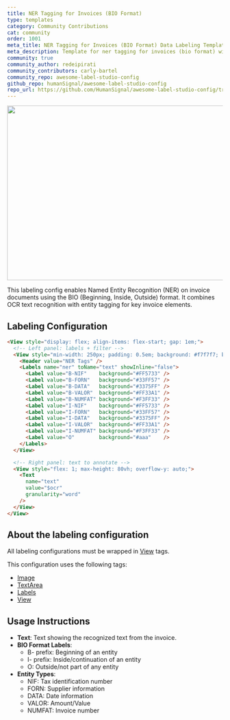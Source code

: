 ```yaml
---
title: NER Tagging for Invoices (BIO Format)
type: templates
category: Community Contributions
cat: community
order: 1001
meta_title: NER Tagging for Invoices (BIO Format) Data Labeling Template
meta_description: Template for ner tagging for invoices (bio format) with Label Studio
community: true
community_author: redeipirati
community_contributors: carly-bartel
community_repo: awesome-label-studio-config
github_repo: humanSignal/awesome-label-studio-config
repo_url: https://github.com/HumanSignal/awesome-label-studio-config/tree/main/label-configs/ner-tagging-invoices-bio-format
---
```



<img src="/images/templates/ner-tagging-invoices-bio-format.jpg" alt="" class="gif-border" width="552px" height="408px" />

This labeling config enables Named Entity Recognition (NER) on invoice documents using the BIO (Beginning, Inside, Outside) format. It combines OCR text recognition with entity tagging for key invoice elements.

## Labeling Configuration

```html
<View style="display: flex; align-items: flex-start; gap: 1em;">
  <!-- Left panel: labels + filter -->
  <View style="min-width: 250px; padding: 0.5em; background: #f7f7f7; border-radius: 4px;">
    <Header value="NER Tags" />
    <Labels name="ner" toName="text" showInline="false">
      <Label value="B-NIF"    background="#FF5733" />
      <Label value="B-FORN"   background="#33FF57" />
      <Label value="B-DATA"   background="#3375FF" />
      <Label value="B-VALOR"  background="#FF33A1" />
      <Label value="B-NUMFAT" background="#F3FF33" />
      <Label value="I-NIF"    background="#FF5733" />
      <Label value="I-FORN"   background="#33FF57" />
      <Label value="I-DATA"   background="#3375FF" />
      <Label value="I-VALOR"  background="#FF33A1" />
      <Label value="I-NUMFAT" background="#F3FF33" />
      <Label value="O"        background="#aaa"    />
    </Labels>
  </View>

  <!-- Right panel: text to annotate -->
  <View style="flex: 1; max-height: 80vh; overflow-y: auto;">
    <Text
      name="text"
      value="$ocr"
      granularity="word"
    />
  </View>
</View>
```

## About the labeling configuration

All labeling configurations must be wrapped in [View](/tags/view.html) tags.

This configuration uses the following tags:

- [Image](/tags/image.html)
- [TextArea](/tags/textarea.html)
- [Labels](/tags/labels.html)
- [View](/tags/view.html)

## Usage Instructions

- **Text**:  Text showing the recognized text from the invoice.
- **BIO Format Labels**: 
  - B- prefix: Beginning of an entity
  - I- prefix: Inside/continuation of an entity
  - O: Outside/not part of any entity
- **Entity Types**:
  - NIF: Tax identification number
  - FORN: Supplier information
  - DATA: Date information
  - VALOR: Amount/Value
  - NUMFAT: Invoice number

